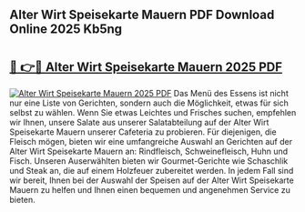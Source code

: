 ## Alter Wirt Speisekarte Mauern PDF Download Online 2025 Kb5ng

# <h2><a href="http://gca52l.nevu.top/?p=Alter+Wirt+Speisekarte+Mauern">🔗 👉🔴 Alter Wirt Speisekarte Mauern 2025 PDF</a></h2>

[![Alter Wirt Speisekarte Mauern 2025 PDF](https://i.imgur.com/dBaPXMq.png)](http://gca52l.nevu.top/?p=Alter+Wirt+Speisekarte+Mauern)
Das Menü des Essens ist nicht nur eine Liste von Gerichten, sondern auch die Möglichkeit, etwas für sich selbst zu wählen. Wenn Sie etwas Leichtes und Frisches suchen, empfehlen wir Ihnen, unsere Salate aus unserer Salatabteilung auf der Alter Wirt Speisekarte Mauern unserer Cafeteria zu probieren. Für diejenigen, die Fleisch mögen, bieten wir eine umfangreiche Auswahl an Gerichten auf der Alter Wirt Speisekarte Mauern an: Rindfleisch, Schweinefleisch, Huhn und Fisch. Unseren Auserwählten bieten wir Gourmet-Gerichte wie Schaschlik und Steak an, die auf einem Holzfeuer zubereitet werden. In jedem Fall sind wir bereit, Ihnen bei der Auswahl der Speisen auf der Alter Wirt Speisekarte Mauern zu helfen und Ihnen einen bequemen und angenehmen Service zu bieten.
